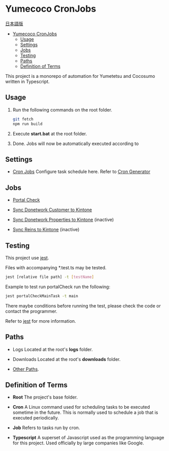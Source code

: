 # Yumecoco CronJobs

[日本語版](README.ja.md)

- [Yumecoco CronJobs](#yumecoco-cronjobs)
  - [Usage](#usage)
  - [Settings](#settings)
  - [Jobs](#jobs)
  - [Testing](#testing)
  - [Paths](#paths)
  - [Definition of Terms](#definition-of-terms)


This project is a monorepo of automation
for Yumetetsu and Cocosumo written in Typescript.

## Usage

1. Run the following commands on the root folder.

   ```bash
   git fetch
   npm run build
   ```

2. Execute **start.bat** at the root folder.

3. Done. Jobs will now be automatically executed according to

## Settings

- [Cron Jobs](src/main.ts)
Configure task schedule here.
Refer to [Cron Generator](https://crontab.guru/)

## Jobs

- [Portal Check](src/tasks/syncs/portalCheck/readme.md)
- [Sync Donetwork Customer to Kintone](src/tasks/syncs/doNet/syncDoNetCust.ts)
- [Sync Donetwork Properties to Kintone](src/tasks/syncs/doNet/syncDonetProperties.ts)
  (inactive)

- [Sync Reins to Kintone](src/tasks/syncs/reins/syncProperties.ts)
(inactive)



## Testing

This project use [jest](https://jestjs.io/).

Files with accompanying *.test.ts may be tested.

```bash
jest [relative file path] -t [testName]
```

Example to test run portalCheck run the following:

```bash
jest portalCheckMainTask -t main
```

There maybe conditions before running the test,
please check the code or contact the programmer.

Refer to [jest](https://jestjs.io/) for more information.

## Paths

- Logs
   Located at the root's **logs** folder.

- Downloads
   Located at the root's **downloads** folder.

- [Other Paths](./src/utils/paths.ts).

## Definition of Terms

- **Root**
The project's base folder.

- **Cron**
A Linux command used for scheduling tasks to be executed sometime in the future.
This is normally used to schedule a job that is executed periodically.

- **Job**
Refers to tasks run by cron.

- **Typescript**
A superset of Javascript used as the programming language for this project.
Used officially by large companies like Google.
